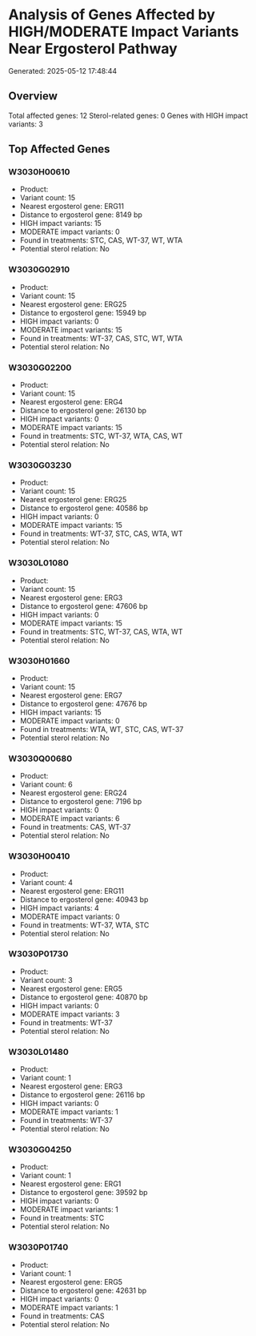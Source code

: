 # Analysis of Genes Affected by HIGH/MODERATE Impact Variants Near Ergosterol Pathway
Generated: 2025-05-12 17:48:44

## Overview
Total affected genes: 12
Sterol-related genes: 0
Genes with HIGH impact variants: 3

## Top Affected Genes
### W3030H00610
- Product: 
- Variant count: 15
- Nearest ergosterol gene: ERG11
- Distance to ergosterol gene: 8149 bp
- HIGH impact variants: 15
- MODERATE impact variants: 0
- Found in treatments: STC, CAS, WT-37, WT, WTA
- Potential sterol relation: No

### W3030G02910
- Product: 
- Variant count: 15
- Nearest ergosterol gene: ERG25
- Distance to ergosterol gene: 15949 bp
- HIGH impact variants: 0
- MODERATE impact variants: 15
- Found in treatments: WT-37, CAS, STC, WT, WTA
- Potential sterol relation: No

### W3030G02200
- Product: 
- Variant count: 15
- Nearest ergosterol gene: ERG4
- Distance to ergosterol gene: 26130 bp
- HIGH impact variants: 0
- MODERATE impact variants: 15
- Found in treatments: STC, WT-37, WTA, CAS, WT
- Potential sterol relation: No

### W3030G03230
- Product: 
- Variant count: 15
- Nearest ergosterol gene: ERG25
- Distance to ergosterol gene: 40586 bp
- HIGH impact variants: 0
- MODERATE impact variants: 15
- Found in treatments: WT-37, STC, CAS, WTA, WT
- Potential sterol relation: No

### W3030L01080
- Product: 
- Variant count: 15
- Nearest ergosterol gene: ERG3
- Distance to ergosterol gene: 47606 bp
- HIGH impact variants: 0
- MODERATE impact variants: 15
- Found in treatments: STC, WT-37, CAS, WTA, WT
- Potential sterol relation: No

### W3030H01660
- Product: 
- Variant count: 15
- Nearest ergosterol gene: ERG7
- Distance to ergosterol gene: 47676 bp
- HIGH impact variants: 15
- MODERATE impact variants: 0
- Found in treatments: WTA, WT, STC, CAS, WT-37
- Potential sterol relation: No

### W3030Q00680
- Product: 
- Variant count: 6
- Nearest ergosterol gene: ERG24
- Distance to ergosterol gene: 7196 bp
- HIGH impact variants: 0
- MODERATE impact variants: 6
- Found in treatments: CAS, WT-37
- Potential sterol relation: No

### W3030H00410
- Product: 
- Variant count: 4
- Nearest ergosterol gene: ERG11
- Distance to ergosterol gene: 40943 bp
- HIGH impact variants: 4
- MODERATE impact variants: 0
- Found in treatments: WT-37, WTA, STC
- Potential sterol relation: No

### W3030P01730
- Product: 
- Variant count: 3
- Nearest ergosterol gene: ERG5
- Distance to ergosterol gene: 40870 bp
- HIGH impact variants: 0
- MODERATE impact variants: 3
- Found in treatments: WT-37
- Potential sterol relation: No

### W3030L01480
- Product: 
- Variant count: 1
- Nearest ergosterol gene: ERG3
- Distance to ergosterol gene: 26116 bp
- HIGH impact variants: 0
- MODERATE impact variants: 1
- Found in treatments: WT-37
- Potential sterol relation: No

### W3030G04250
- Product: 
- Variant count: 1
- Nearest ergosterol gene: ERG1
- Distance to ergosterol gene: 39592 bp
- HIGH impact variants: 0
- MODERATE impact variants: 1
- Found in treatments: STC
- Potential sterol relation: No

### W3030P01740
- Product: 
- Variant count: 1
- Nearest ergosterol gene: ERG5
- Distance to ergosterol gene: 42631 bp
- HIGH impact variants: 0
- MODERATE impact variants: 1
- Found in treatments: CAS
- Potential sterol relation: No
